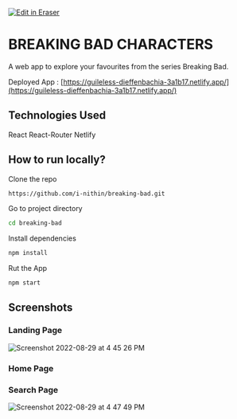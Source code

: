 <p><a target="_blank" href="https://app.eraser.io/workspace/5ARDZWqA5pR9DpaHPM3E" id="edit-in-eraser-github-link"><img alt="Edit in Eraser" src="https://firebasestorage.googleapis.com/v0/b/second-petal-295822.appspot.com/o/images%2Fgithub%2FOpen%20in%20Eraser.svg?alt=media&amp;token=968381c8-a7e7-472a-8ed6-4a6626da5501"></a></p>

# BREAKING BAD CHARACTERS
A web app to explore your favourites from the series Breaking Bad.

Deployed App : [﻿https://guileless-dieffenbachia-3a1b17.netlify.app/](https://guileless-dieffenbachia-3a1b17.netlify.app/) 

## Technologies Used
React
React-Router
Netlify

## How to run locally?
Clone the repo

```bash
https://github.com/i-nithin/breaking-bad.git
```
Go to project directory

```bash
cd breaking-bad
```
Install dependencies

```bash
npm install
```
Rut the App

```bash
npm start
```
## Screenshots
### Landing Page
![Screenshot 2022-08-29 at 4 45 26 PM](https://user-images.githubusercontent.com/97078688/187189190-7574206c-beb0-4a66-a900-48399d1ab5c1.png "")

### Home Page
### Search Page
![Screenshot 2022-08-29 at 4 47 49 PM](https://user-images.githubusercontent.com/97078688/187189708-d17e8acc-8055-48c9-9baa-b96a21832158.png "")




<!--- Eraser file: https://app.eraser.io/workspace/5ARDZWqA5pR9DpaHPM3E --->